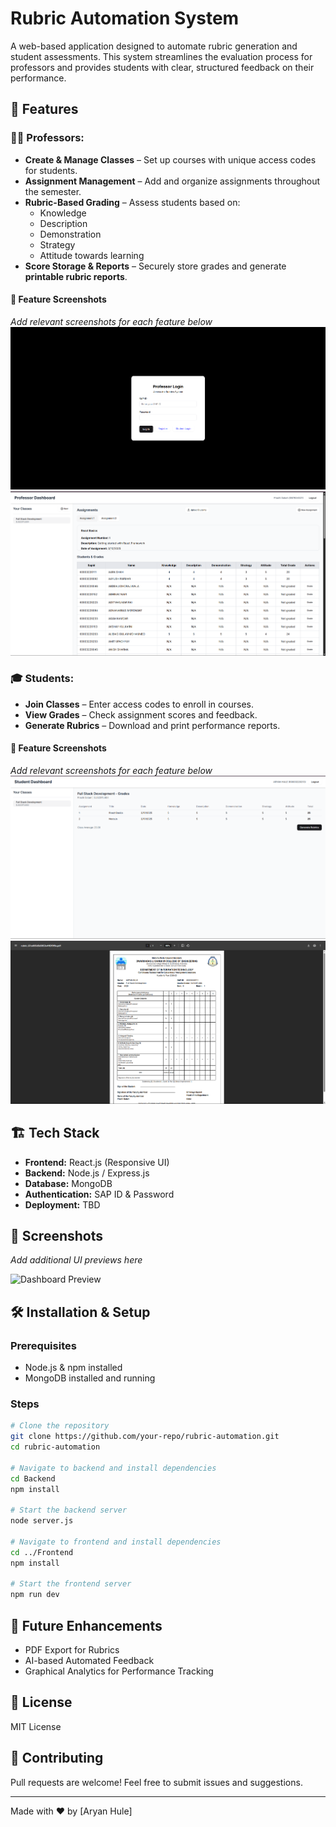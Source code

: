 # Rubric Automation System

A web-based application designed to automate rubric generation and student assessments. This system streamlines the evaluation process for professors and provides students with clear, structured feedback on their performance.

## 🚀 Features

### 👨‍🏫 Professors:
- **Create & Manage Classes** – Set up courses with unique access codes for students.
- **Assignment Management** – Add and organize assignments throughout the semester.
- **Rubric-Based Grading** – Assess students based on:
  - Knowledge
  - Description
  - Demonstration
  - Strategy
  - Attitude towards learning
- **Score Storage & Reports** – Securely store grades and generate **printable rubric reports**.

#### 📸 Feature Screenshots
_Add relevant screenshots for each feature below_
![Login](./Overview/Login.png)
![Professor Dashboard](./Overview/ProfessorDashboard.png)


### 🎓 Students:
- **Join Classes** – Enter access codes to enroll in courses.
- **View Grades** – Check assignment scores and feedback.
- **Generate Rubrics** – Download and print performance reports.

#### 📸 Feature Screenshots
_Add relevant screenshots for each feature below_
![Student Dashboard](./Overview/StudentDashboard.png)
![Generate Rubrics](./Overview/Rubrics.png)

## 🏗️ Tech Stack
- **Frontend:** React.js (Responsive UI)
- **Backend:** Node.js / Express.js
- **Database:** MongoDB
- **Authentication:** SAP ID & Password
- **Deployment:** TBD

## 📸 Screenshots
_Add additional UI previews here_

![Dashboard Preview](path/to/dashboard_preview.png)

## 🛠️ Installation & Setup

### Prerequisites
- Node.js & npm installed
- MongoDB installed and running

### Steps
```sh
# Clone the repository
git clone https://github.com/your-repo/rubric-automation.git
cd rubric-automation

# Navigate to backend and install dependencies
cd Backend
npm install

# Start the backend server
node server.js

# Navigate to frontend and install dependencies
cd ../Frontend
npm install

# Start the frontend server
npm run dev
```

## 🚀 Future Enhancements
- PDF Export for Rubrics
- AI-based Automated Feedback
- Graphical Analytics for Performance Tracking

## 📜 License
MIT License

## 🤝 Contributing
Pull requests are welcome! Feel free to submit issues and suggestions.

---

Made with ❤️ by [Aryan Hule]
